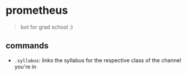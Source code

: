 # prometheus
> bot for grad school :)

## commands
- `.syllabus`: links the syllabus for the respective class of the channel you're in